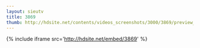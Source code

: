 ```yaml
---
layout: sieutv
title: 3869
thumb: http://hdsite.net/contents/videos_screenshots/3000/3869/preview_360p.mp4.jpg
---
```

{% include iframe src='http://hdsite.net/embed/3869' %}
 
